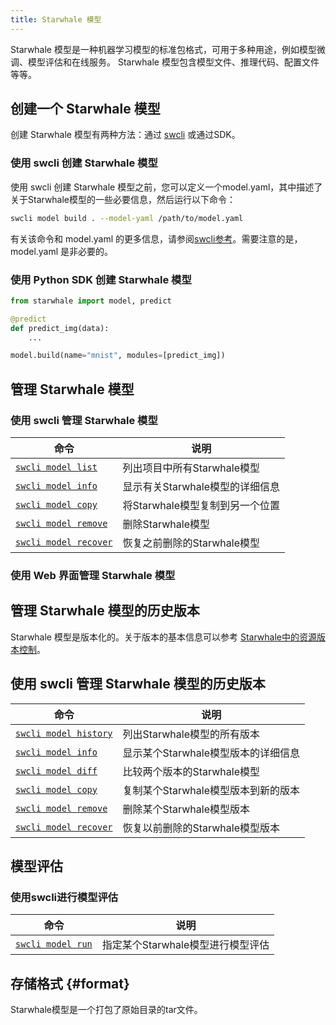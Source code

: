 ```yaml
---
title: Starwhale 模型
---
```


Starwhale 模型是一种机器学习模型的标准包格式，可用于多种用途，例如模型微调、模型评估和在线服务。 Starwhale 模型包含模型文件、推理代码、配置文件等等。

## 创建一个 Starwhale 模型

创建 Starwhale 模型有两种方法：通过 [swcli](../reference/swcli/model.md) 或通过SDK。

### 使用 swcli 创建 Starwhale 模型

使用 swcli 创建 Starwhale 模型之前，您可以定义一个model.yaml，其中描述了关于Starwhale模型的一些必要信息，然后运行以下命令：

```bash
swcli model build . --model-yaml /path/to/model.yaml
```

有关该命令和 model.yaml 的更多信息，请参阅[swcli参考](../reference/swcli/model.md#build)。需要注意的是，model.yaml 是非必要的。

### 使用 Python SDK 创建 Starwhale 模型

```python
from starwhale import model, predict

@predict
def predict_img(data):
    ...

model.build(name="mnist", modules=[predict_img])
```

## 管理 Starwhale 模型

### 使用 swcli 管理 Starwhale 模型

| 命令 | 说明 |
| ------- | ----------- |
| [`swcli model list`](../reference/swcli/model.md#list) | 列出项目中所有Starwhale模型 |
| [`swcli model info`](../reference/swcli/model.md#info) | 显示有关Starwhale模型的详细信息 |
| [`swcli model copy`](../reference/swcli/model.md#copy) | 将Starwhale模型复制到另一个位置 |
| [`swcli model remove`](../reference/swcli/model.md#remove) | 删除Starwhale模型 |
| [`swcli model recover`](../reference/swcli/model.md#recover) | 恢复之前删除的Starwhale模型 |

### 使用 Web 界面管理 Starwhale 模型

## 管理 Starwhale 模型的历史版本

Starwhale 模型是版本化的。关于版本的基本信息可以参考 [Starwhale中的资源版本控制](../concepts/versioning.md)。

## 使用 swcli 管理 Starwhale 模型的历史版本

| 命令 | 说明 |
| ------- | ----------- |
| [`swcli model history`](../reference/swcli/model.md#list) | 列出Starwhale模型的所有版本 |
| [`swcli model info`](../reference/swcli/model.md#info) | 显示某个Starwhale模型版本的详细信息 |
| [`swcli model diff`](../reference/swcli/model.md#diff) | 比较两个版本的Starwhale模型 |
| [`swcli model copy`](../reference/swcli/model.md#copy) | 复制某个Starwhale模型版本到新的版本 |
| [`swcli model remove`](../reference/swcli/model.md#remove) | 删除某个Starwhale模型版本 |
| [`swcli model recover`](../reference/swcli/model.md#recover) | 恢复以前删除的Starwhale模型版本 |

## 模型评估

### 使用swcli进行模型评估

| 命令 | 说明 |
| ------- | ----------- |
| [`swcli model run`](../reference/swcli/model.md#eval) | 指定某个Starwhale模型进行模型评估 |

## 存储格式 {#format}

Starwhale模型是一个打包了原始目录的tar文件。
